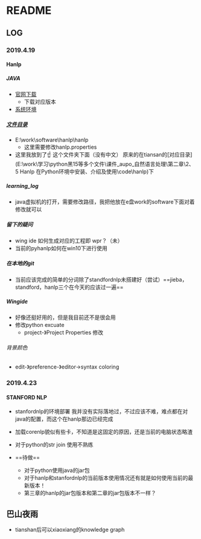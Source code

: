 # README



## LOG

### 2019.4.19

#### Hanlp

##### JAVA

- [官网下载](<https://www.oracle.com/technetwork/java/javase/downloads/index.html>)
  - 下载对应版本
- [系统环境](<https://blog.csdn.net/suncold123/article/details/48392135>)



##### [文件目录](E:\work\software\hanlp\hanlp)

- E:\work\software\hanlp\hanlp
  - 这里需要修改hanlp.properties
- 这里我放到了☝️ 这个文件夹下面（没有中文） 原来的在tiansan的[对应目录](E:\work\学习\python黑15等多个文件\课件_aupo_自然语言处理\第二章\2、5 Hanlp 在Python环境中安装、介绍及使用\code\hanlp)下



##### learning_log

- java虚拟机的打开，需要修改路径，我把他放在e盘work的software下面对着修改就可以



##### 留下的疑问

- wing ide 如何生成对应的工程即 wpr？（未）
- 当前的pyhanlp如何在win10下进行使用





##### 在本地的git

- 当前应该完成的简单的分词除了standfordnlp未搭建好（尝试）==jieba，standford，hanlp三个在今天的应该过一遍==



##### Wingide

- 好像还挺好用的，但是我目前还不是很会用
- 修改python excuate
  - project-》Project Properties 修改 

###### 背景颜色

- edit-》preference-》editor->syntax coloring



### 2019.4.23

#### STANFORD NLP

- stanfordnlp的环境部署 我并没有实际落地过，不过应该不难，难点都在对java的配置，而这个在hanlp那边已经完成

- 加载corenlp貌似有些卡，不知道是这固定的原因，还是当前的电脑状态略渣
- 对于python的str join 使用不熟练
- ==待做==
  - 对于python使用java的jar包
  - 对于hanlp和stanfordnlp的当前版本使用情况还有就是如何使用当前的最新版本！
  - 第三章的hanlp的jar包版本和第二章的jar包版本不一样？







## 巴山夜雨

- tianshan后可以xiaoxiang的knowledge graph